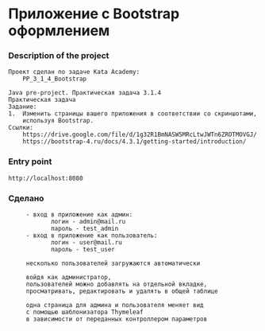 # Приложение с Bootstrap оформлением

### Description of the project
    Проект сделан по задаче Kata Academy:
        PP_3_1_4_Bootstrap

    Java pre-project. Практическая задача 3.1.4
    Практическая задача
    Задание:
    1.  Изменить страницы вашего приложения в соответствии со скриншотами,
        используя Bootstrap.
    Ссылки:
        https://drive.google.com/file/d/1g32R1BmNASW5MRcLtwJWTn6ZROTMOVGJ/
        https://bootstrap-4.ru/docs/4.3.1/getting-started/introduction/


### Entry point
    http://localhost:8080

### Сделано
         - вход в приложение как админ:
                логин - admin@mail.ru
                пароль - test_admin
         - вход в приложение как пользователь:
                логин - user@mail.ru
                пароль - test_user

         несколько пользователей загружаются автоматически

         войдя как администратор,
         пользователей можно добавлять на отдельной вкладке,
         просматривать, редактировать и удалять в общей таблице

         одна страница для админа и пользователя меняет вид
         с помощью шаблонизатора Thymeleaf
         в зависимости от переданных контроллером параметров